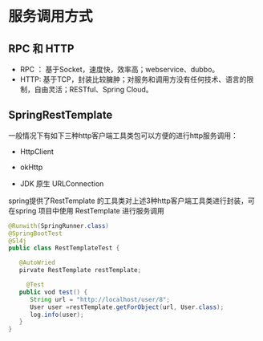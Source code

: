 # 服务调用方式

## RPC 和 HTTP

* RPC ： 基于Socket，速度快，效率高；webservice、dubbo。
* HTTP:  基于TCP，封装比较臃肿；对服务和调用方没有任何技术、语言的限制，自由灵活；RESTful、Spring Cloud。

## SpringRestTemplate 

一般情况下有如下三种http客户端工具类包可以方便的进行http服务调用：

* HttpClient

* okHttp

* JDK 原生 URLConnection

spring提供了RestTemplate 的工具类对上述3种http客户端工具类进行封装，可在spring 项目中使用 RestTemplate 进行服务调用

```java
@Runwith(SpringRunner.class)
@SpringBootTest
@Sl4j
public class RestTemplateTest {

   @AutoWried  
   pirvate RestTemplate restTemplate;

	 @Test
   public vod test() {
      String url = "http://localhost/user/8";
      User user =restTemplate.getForObject(url, User.class);
      log.info(user);
   }
}
```
